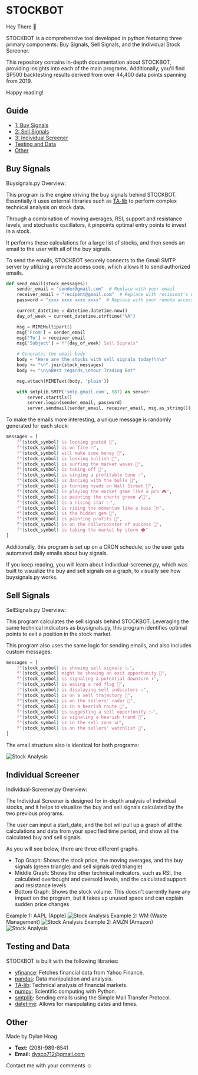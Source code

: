 # STOCKBOT

Hey There 👋

STOCKBOT is a comprehensive tool developed in python featuring three primary components: Buy Signals, Sell Signals, and the Individual Stock Screener.

This repository contains in-depth documentation about STOCKBOT, providing insights into each of the main programs. Additionally, you'll find SP500 backtesting results derived from over 44,400 data points spanning from 2019.

Happy reading!

## Guide

- [1: Buy Signals](#buy-signals)
- [2: Sell Signals](#sell-signals)
- [3: Individual Screener](#individual-screener)
- [Testing and Data](#testing-and-data)
- [Other](#other)


## Buy Signals

Buysignals.py Overview:

This program is the engine driving the buy signals behind STOCKBOT. Essentially it uses external libraries such as [TA-lib](https://ta-lib.org/) to perform complex technical analysis on stock data. 

Through a combination of moving averages, RSI, support and resistance levels, and stochastic oscillators, it pinpoints optimal entry points to invest in a stock.

It performs these calculations for a large list of stocks, and then sends an email to the user with all of the buy signals.

To send the emails, STOCKBOT securely connects to the Gmail SMTP server by utilizing a remote access code, which allows it to send authorized emails.

```python
def send_email(stock_messages):
    sender_email = "sender@gmail.com"  # Replace with your email
    receiver_email = "recipent@gmail.com"  # Replace with recipient's email
    password = "xxxx xxxx xxxx xxxx"  # Replace with your remote access code

    current_datetime = datetime.datetime.now()
    day_of_week = current_datetime.strftime("%A")

    msg = MIMEMultipart()
    msg['From'] = sender_email
    msg['To'] = receiver_email
    msg['Subject'] = f"{day_of_week} Sell Signals"

    # Generates the email body
    body = "Here are the stocks with sell signals today!\n\n"
    body += "\n".join(stock_messages)
    body += "\n\nBest regards,\nYour Trading Bot"

    msg.attach(MIMEText(body, 'plain'))

    with smtplib.SMTP('smtp.gmail.com', 587) as server:
        server.starttls()
        server.login(sender_email, password)
        server.sendmail(sender_email, receiver_email, msg.as_string())
```

To make the emails more interesting, a unique message is randomly generated for each stock:

```python
messages = [
    f"{stock_symbol} is looking goated 🐐",
    f"{stock_symbol} is on fire 🔥",
    f"{stock_symbol} will make some money 💸",
    f"{stock_symbol} is looking bullish 🐂",
    f"{stock_symbol} is surfing the market waves 🌊",
    f"{stock_symbol} is taking off 🚀",
    f"{stock_symbol} is singing a profitable tune 🎶",
    f"{stock_symbol} is dancing with the bulls 💃",
    f"{stock_symbol} is turning heads on Wall Street 👀",
    f"{stock_symbol} is playing the market game like a pro 🎮",
    f"{stock_symbol} is painting the charts green 🖌️💚",
    f"{stock_symbol} is a rising star ✨",
    f"{stock_symbol} is riding the momentum like a boss 🏄‍♂️",
    f"{stock_symbol} is the hidden gem 💎",
    f"{stock_symbol} is painting profits 🎨",
    f"{stock_symbol} is on the rollercoaster of success 🎢",
    f"{stock_symbol} is taking the market by storm 🌪️"
]
```

Additionally, this program is set up on a CRON schedule, so the user gets automated daily emails about buy signals.

If you keep reading, you will learn about individual-screener.py, which was built to visualize the buy and sell signals on a graph, to visually see how buysignals.py works.

## Sell Signals

SellSignals.py Overview:

This program calculates the sell signals behind STOCKBOT. Leveraging the same technical indicators as buysignals.py, this program identifies optimal points to exit a position in the stock market.

This program also uses the same logic for sending emails, and also includes custom messages:

```python
messages = [
    f"{stock_symbol} is showing sell signals 📉",
    f"{stock_symbol} might be showing an exit opportunity 🚪",
    f"{stock_symbol} is signaling a potential downturn ⬇️",
    f"{stock_symbol} is waving a red flag 🚩",
    f"{stock_symbol} is displaying sell indicators ⚠️",
    f"{stock_symbol} is on a sell trajectory 🔻",
    f"{stock_symbol} is on the sellers' radar 🚨",
    f"{stock_symbol} is in a bearish route 🐻",
    f"{stock_symbol} is suggesting a sell opportunity 📉",
    f"{stock_symbol} is signaling a bearish trend 🐾",
    f"{stock_symbol} is in the sell zone 📊",
    f"{stock_symbol} is on the sellers' watchlist 🚨",
]
```

The email structure also is identical for both programs:

![Stock Analysis](https://i.ibb.co/qxHZWRr/Screenshot-2024-01-17-151932.png)


## Individual Screener

Individual-Screener.py Overview:

The Individual Screener is designed for in-depth analysis of individual stocks, and it helps to visualize the buy and sell signals calculated by the two previous programs.

The user can input a start_date, and the bot will pull up a graph of all the calculations and data from your specified time period, and show all the calculated buy and sell signals.

As you will see below, there are three different graphs.

- Top Graph: Shows the stock price, the moving averages, and the buy signals (green triangle) and sell signals (red triangle)
- Middle Graph: Shows the other technical indicators, such as RSI, the calculated overbought and oversold levels, and the calculated support and resistance levels
- Bottom Graph: Shows the stock volume. This doesn't currently have any impact on the program, but it takes up unused space and can explain sudden price changes

Example 1: AAPL (Apple)
![Stock Analysis](https://i.ibb.co/nCLLvPp/AAPL.png)
Example 2: WM (Waste Management)
![Stock Analysis](https://i.ibb.co/56YZTDj/WM.png)
Example 2: AMZN (Amazon)
![Stock Analysis](https://i.ibb.co/TKr81ry/amzn.png)

## Testing and Data
STOCKBOT is built with the following libraries:

- [yfinance](https://pypi.org/project/yfinance/): Fetches financial data from Yahoo Finance.
- [pandas](https://pandas.pydata.org/): Data manipulation and analysis.
- [TA-lib](https://ta-lib.org/): Technical analysis of financial markets.
- [numpy](https://numpy.org/): Scientific computing with Python.
- [smtplib](https://docs.python.org/3/library/smtplib.html): Sending emails using the Simple Mail Transfer Protocol.
- [datetime](https://docs.python.org/3/library/datetime.html): Allows for manipulating dates and times.

## Other
Made by Dylan Hoag
- **Text:** (208)-989-8541
- **Email:** dysco712@gmail.com

Contact me with your comments ☺

